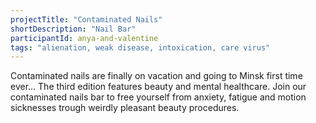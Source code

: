 ```yaml
---
projectTitle: "Contaminated Nails"
shortDescription: "Nail Bar"
participantId: anya-and-valentine
tags: "alienation, weak disease, intoxication, care virus"
---
```


Contaminated nails are finally on vacation and going to Minsk first time ever… The third edition features beauty and mental healthcare. Join our contaminated nails bar to free yourself from anxiety, fatigue and motion sicknesses trough weirdly pleasant beauty procedures.
